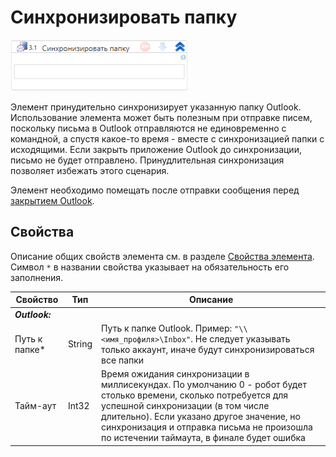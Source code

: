 # Синхронизировать папку

![](<../../../.gitbook/assets/attach_outlook.png>)

Элемент принудительно синхронизирует указанную папку Outlook. Использование элемента может быть полезным при отправке писем, поскольку письма в Outlook отправляются не единовременно с командной, а спустя какое-то время - вместе с синхронизацией папки с исходящими. Если закрыть приложение Outlook до синхронизации, письмо не будет отправлено. Принудлительная синхронизация позволяет избежать этого сценария.

Элемент необходимо помещать после отправки сообщения перед [закрытием Outlook](https://docs.primo-rpa.ru/primo-rpa/g_elements/el_basic/els_outlook/el_outlook_close). 

## Свойства
Описание общих свойств элемента см. в разделе [Свойства элемента](https://docs.primo-rpa.ru/primo-rpa/primo-studio/process/elements#svoistva-elementa).\
Символ `*` в названии свойства указывает на обязательность его заполнения.

| Свойство             | Тип                   | Описание                                      |
| -------------------- | --------------------- | --------------------------------------------- |
| ***Outlook:*** | |  |
| Путь к папке\*       | String                | Путь к папке Outlook. Пример: `"\\<имя_профиля>\Inbox"`. Не следует указывать только аккаунт, иначе будут синхронизироваться все папки |
| Тайм-аут             | Int32                 | Время ожидания синхронизации в миллисекундах. По умолчанию 0 - робот будет столько времени, сколько потребуется для успешной синхронизации (в том числе длительно). Если указано другое значение, но синхронизация и отправка письма не произошла по истечении таймаута, в финале будет ошибка |

